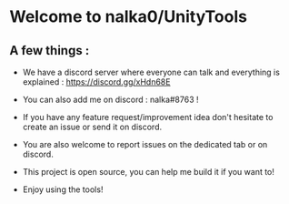 # Welcome to nalka0/UnityTools

## A few things :

* We have a discord server where everyone can talk and everything is explained : https://discord.gg/xHdn68E

* You can also add me on discord : nalka#8763 !

* If you have any feature request/improvement idea don't hesitate to create an issue or send it on discord.

* You are also welcome to report issues on the dedicated tab or on discord.

* This project is open source, you can help me build it if you want to!

* Enjoy using the tools!
